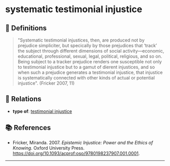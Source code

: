 # systematic testimonial injustice

## 📖 Definitions

> "Systematic testimonial injustices, then, are produced not by prejudice simpliciter, but specically by those prejudices that ‘track’ the subject through different dimensions of social activity—economic, educational, professional, sexual, legal, political, religious, and so on. Being subject to a tracker prejudice renders one susceptible not only to testimonial injustice but to a gamut of dierent injustices, and so when such a prejudice generates a testimonial injustice, that injustice is systematically connected with other kinds of actual or potential injustice". (Fricker 2007, 11)

## 🔗 Relations

- **type of**: [testimonial injustice](./testimonial-injustice.md)

## 📚 References

- Fricker, Miranda. 2007. _Epistemic Injustice: Power and the Ethics of Knowing_. Oxford University Press. https://doi.org/10.1093/acprof:oso/9780198237907.001.0001.

---

<script src="https://giscus.app/client.js"
                data-repo="natesheehan/conceptcartography"
                data-repo-id="R_kgDOPB5QiQ"
                data-category="General"
                data-category-id="DIC_kwDOPB5Qic4CsAxd"
                data-mapping="pathname"
                data-strict="0"
                data-reactions-enabled="1"
                data-emit-metadata="0"
                data-input-position="bottom"
                data-theme="catppuccin_mocha"
                data-lang="en"
                crossorigin="anonymous"
                async>
        </script>
        
